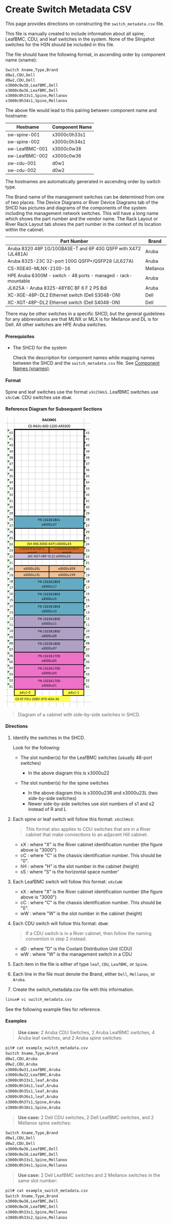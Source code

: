 # Create Switch Metadata CSV

This page provides directions on constructing the `switch_metadata.csv` file.

This file is manually created to include information about all spine, LeafBMC, CDU, and leaf switches in the system.
None of the Slingshot switches for the HSN should be included in this file.

The file should have the following format, in ascending order by component name (xname):

```
Switch Xname,Type,Brand
d0w1,CDU,Dell
d0w2,CDU,Dell
x3000c0w38,LeafBMC,Dell
x3000c0w36,LeafBMC,Dell
x3000c0h33s1,Spine,Mellanox
x3000c0h34s1,Spine,Mellanox
```

The above file would lead to this pairing between component name and hostname:

| Hostname | Component Name |
| --------- | -------------- |
| sw-spine-001 | x3000c0h33s1 |
| sw-spine-002 | x3000c0h34s1 |
| sw-LeafBMC-001 | x3000c0w38 |
| sw-LeafBMC-002 | x3000c0w36 |
| sw-cdu-001 | d0w1 |
| sw-cdu-002 | d0w2 |

The hostnames are automatically generated in ascending order by switch type.

The Brand name of the management switches can be determined from one of two places. The Device Diagrams or River Device Diagrams tab of the SHCD has pictures and diagrams of the components of the system including the management network switches. This will have a long name which shows the part number and the vendor name. The Rack Layout or River Rack Layout tab shows the part number in the context of its location within the cabinet.

| Part Number | Brand |
| ----------- | ----- |
| Aruba 8320 48P 1G/10GBASE-T and 6P 40G QSFP with X472 (JL481A) | Aruba |
| Aruba 8325-23C 32-port 100G QSFP+/QSFP28 (JL627A) | Aruba |
| CS-XGE40-MLNX-2100-16 | Mellanox |
| HPE Aruba 6300M - switch - 48 ports - managed - rack-mountable | Aruba |
| JL625A - Aruba 8325-48Y8C BF 6 F 2 PS Bdl | Aruba |
| XC-XGE-48P-DL2 Ethernet switch (Dell S3048-ON) | Dell |
| XC-XGT-48P-DL2 Ethernet switch (Dell S4048-ON) | Dell |

There may be other switches in a specific SHCD, but the general guidelines for any abbreviations are that MLNX or MLX is for Mellanox and DL is for Dell. All other switches are HPE Aruba switches.

#### Prerequisites

- The SHCD for the system

    Check the description for component names while mapping names between the SHCD and the `switch_metadata.csv` file.
    See [Component Names (xnames)](../operations/Component_Names_xnames.md).

#### Format

Spine and leaf switches use the format `xXcChHsS`. LeafBMC switches use `xXcCwW`. CDU switches use `dDwW`.

#### Reference Diagram for Subsequent Sections

   ![Reference diagram of a cabinet with side-by-side switches in SHCD](../img/shcd-rack-example.png)
   > Diagram of a cabinet with side-by-side switches in SHCD.

#### Directions

1. Identify the switches in the SHCD.

    Look for the following:

    - The slot number(s) for the LeafBMC switches (usually 48-port switches)

        - In the above diagram this is x3000u22

    - The slot number(s) for the spine switches

        - In the above diagram this is x3000u23R and x3000u23L (two side-by-side switches)
        - Newer side-by-side switches use slot numbers of s1 and s2 instead of R and L

2. Each spine or leaf switch will follow this format: `xXcChHsS`:

    > This format also applies to CDU switches that are in a River cabinet that make connections to an adjacent Hill cabinet.

    - xX : where "X" is the River cabinet identification number (the figure above is "3000")
    - cC : where "C" is the chassis identification number. This should be "0".
    - hH : where "H" is the slot number in the cabinet (height)
    - sS : where "S" is the horizontal space number'

3. Each LeafBMC switch will follow this format: `xXcCwW`:

    - xX : where "X" is the River cabinet identification number (the figure above is "3000")
    - cC : where "C" is the chassis identification number. This should be "0".
    - wW : where "W" is the slot number in the cabinet (height)

4. Each CDU switch will follow this format: `dDwW`:

    > If a CDU switch is in a River cabinet, then follow the naming convention in step 2 instead.

    - dD : where "D" is the Coolant Distribution Unit (CDU)
    - wW : where "W" is the management switch in a CDU

5. Each item in the file is either of type `leaf`, `CDU`, `LeafBMC`, or `Spine`.

6. Each line in the file must denote the Brand, either `Dell`, `Mellanox`, or `Aruba`.

7. Create the switch_metadata.csv file with this information.

```bash
linux# vi switch_metadata.csv
```

See the following example files for reference.

#### Examples

> __Use case:__ 2 Aruba CDU Switches, 2 Aruba LeafBMC switches, 4 Aruba leaf switches, and 2 Aruba spine switches:

```bash
pit# cat example_switch_metadata.csv
Switch Xname,Type,Brand
d0w1,CDU,Aruba
d0w2,CDU,Aruba
x3000c0w31,LeafBMC,Aruba
x3000c0w32,LeafBMC,Aruba
x3000c0h33s1,leaf,Aruba
x3000c0h34s1,leaf,Aruba
x3000c0h35s1,leaf,Aruba
x3000c0h36s1,leaf,Aruba
x3000c0h37s1,Spine,Aruba
x3000c0h38s1,Spine,Aruba
```

> __Use case:__ 2 Dell CDU switches, 2 Dell LeafBMC switches, and 2 Mellanox spine switches:

```bash
Switch Xname,Type,Brand
d0w1,CDU,Dell
d0w2,CDU,Dell
x3000c0w36,LeafBMC,Dell
x3000c0w38,LeafBMC,Dell
x3000c0h33s1,Spine,Mellanox
x3000c0h34s1,Spine,Mellanox
```

> __Use case:__ 2 Dell LeafBMC switches and 2 Mellanox switches in the same slot number:

```bash
pit# cat example_switch_metadata.csv
Switch Xname,Type,Brand
x3000c0w38,LeafBMC,Dell
x3000c0w36,LeafBMC,Dell
x3000c0h33s1,Spine,Mellanox
x3000c0h33s2,Spine,Mellanox
```

